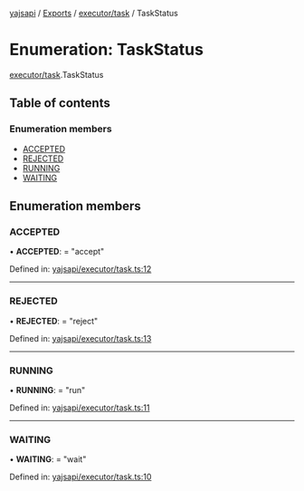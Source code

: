 [yajsapi](../README.md) / [Exports](../modules.md) / [executor/task](../modules/executor_task.md) / TaskStatus

# Enumeration: TaskStatus

[executor/task](../modules/executor_task.md).TaskStatus

## Table of contents

### Enumeration members

- [ACCEPTED](executor_task.taskstatus.md#accepted)
- [REJECTED](executor_task.taskstatus.md#rejected)
- [RUNNING](executor_task.taskstatus.md#running)
- [WAITING](executor_task.taskstatus.md#waiting)

## Enumeration members

### ACCEPTED

• **ACCEPTED**: = "accept"

Defined in: [yajsapi/executor/task.ts:12](https://github.com/golemfactory/yajsapi/blob/0a8d8c8/yajsapi/executor/task.ts#L12)

___

### REJECTED

• **REJECTED**: = "reject"

Defined in: [yajsapi/executor/task.ts:13](https://github.com/golemfactory/yajsapi/blob/0a8d8c8/yajsapi/executor/task.ts#L13)

___

### RUNNING

• **RUNNING**: = "run"

Defined in: [yajsapi/executor/task.ts:11](https://github.com/golemfactory/yajsapi/blob/0a8d8c8/yajsapi/executor/task.ts#L11)

___

### WAITING

• **WAITING**: = "wait"

Defined in: [yajsapi/executor/task.ts:10](https://github.com/golemfactory/yajsapi/blob/0a8d8c8/yajsapi/executor/task.ts#L10)
